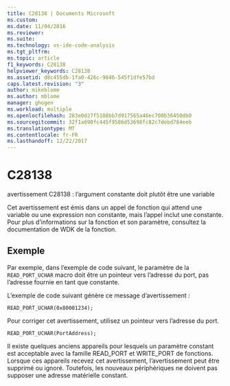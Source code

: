 ```yaml
---
title: C28138 | Documents Microsoft
ms.custom: 
ms.date: 11/04/2016
ms.reviewer: 
ms.suite: 
ms.technology: vs-ide-code-analysis
ms.tgt_pltfrm: 
ms.topic: article
f1_keywords: C28138
helpviewer_keywords: C28138
ms.assetid: d8c455db-1fa0-426c-9846-545f1dfe57bd
caps.latest.revision: "3"
author: mikeblome
ms.author: mblome
manager: ghogen
ms.workload: multiple
ms.openlocfilehash: 283e0d27f5108bb7d917565a46ec700b36450db0
ms.sourcegitcommit: 32f1a690fc445f9586d53698fc82c7debd784eeb
ms.translationtype: MT
ms.contentlocale: fr-FR
ms.lasthandoff: 12/22/2017
---
```

# <a name="c28138"></a>C28138
avertissement C28138 : l’argument constante doit plutôt être une variable  
  
 Cet avertissement est émis dans un appel de fonction qui attend une variable ou une expression non constante, mais l’appel inclut une constante. Pour plus d’informations sur la fonction et son paramètre, consultez la documentation de WDK de la fonction.  
  
## <a name="example"></a>Exemple  
 Par exemple, dans l’exemple de code suivant, le paramètre de la `READ_PORT_UCHAR` macro doit être un pointeur vers l’adresse du port, pas l’adresse fournie en tant que constante.  
  
 L’exemple de code suivant génère ce message d’avertissement :  
  
```  
READ_PORT_UCHAR(0x80001234);  
```  
  
 Pour corriger cet avertissement, utilisez un pointeur vers l’adresse du port.  
  
```  
READ_PORT_UCHAR(PortAddress);  
```  
  
 Il existe quelques anciens appareils pour lesquels un paramètre constant est acceptable avec la famille READ_PORT et WRITE_PORT de fonctions. Lorsque ces appareils recevez cet avertissement, l’avertissement peut être supprimé ou ignoré. Toutefois, les nouveaux périphériques ne doivent pas supposer une adresse matérielle constant.
